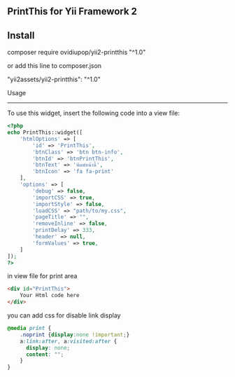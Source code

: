 PrintThis for Yii Framework 2
---
Install
-----
composer require ovidiupop/yii2-printthis "^1.0"

or add this line to composer.json

"yii2assets/yii2-printthis": "^1.0"


Usage

-----

To use this widget, insert the following code into a view file:

```php
<?php
echo PrintThis::widget([
	'htmlOptions' => [
		'id' => 'PrintThis',
		'btnClass' => 'btn btn-info',
		'btnId' => 'btnPrintThis',
		'btnText' => 'พิมพ์หน้านี้',
		'btnIcon' => 'fa fa-print'
	],
	'options' => [
		'debug' => false,
		'importCSS' => true,
		'importStyle' => false,
		'loadCSS' => "path/to/my.css",
		'pageTitle' => "",
		'removeInline' => false,
		'printDelay' => 333,
		'header' => null,
		'formValues' => true,
	]
]);
?>

```

in view file for print area

```html
<div id="PrintThis">
	Your Html code here
</div>
```

you can add css for disable link display

```css
@media print {
    .noprint {display:none !important;}
    a:link:after, a:visited:after {  
      display: none;
      content: "";    
    }
}
```
